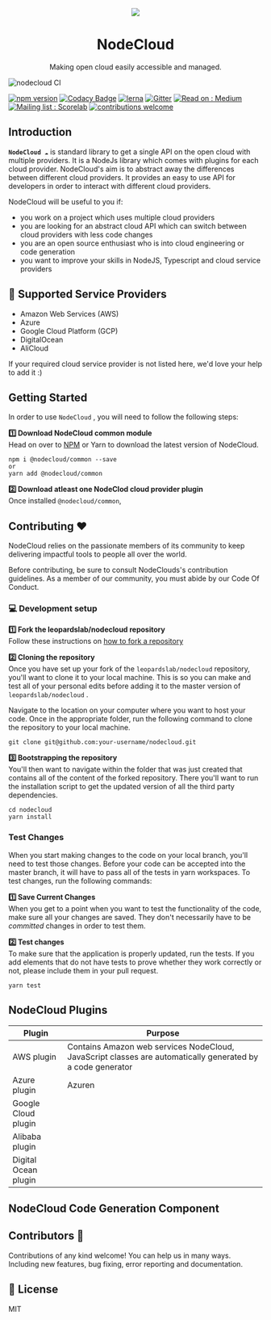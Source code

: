 <!-- <p align="center">
  <img src="assets/logo.png">
</p>

# NodeCloud

![nodecloud CI](https://github.com/cloudlibz/nodecloud/workflows/nodecloud%20CI/badge.svg)

[![npm version](https://badge.fury.io/js/nodecloud.svg)](https://badge.fury.io/js/nodecloud)

[![lerna](https://img.shields.io/badge/maintained%20with-lerna-cc00ff.svg)](https://lerna.js.org/)

[![Codacy Badge](https://api.codacy.com/project/badge/Grade/b94b1fe2ac724e8083f8237de3473c8a)](https://www.codacy.com/app/rehrumesh/nodecloud?utm_source=github.com&utm_medium=referral&utm_content=cloudlibz/nodecloud&utm_campaign=Badge_Grade)

[![Build Status](https://travis-ci.org/cloudlibz/nodecloud.svg?branch=master)](https://travis-ci.org/cloudlibz/nodecloud)

NodeCloud is a standard library to get a single API on the open cloud with multiple providers.
Making open cloud easily accessible and managed.

## 🚀 Install

```
npm install nodecloud
       or
yarn add nodecloud
```

## 📘 Service Providers

* AliCloud
* Amazon Web Services (AWS)
* Azure
* DigitalOcean
* Google Cloud Platform (GCP)

## 📟 Service Types

* \*yet to be implemented

| Service Category        | Service                             |                  AWS                  |                GCP                |                                  Azure                                  |               DigitalOcean                |                       AliCloud                        |
| ----------------------- | ----------------------------------- | :-----------------------------------: | :-------------------------------: | :---------------------------------------------------------------------: | :---------------------------------------: | :---------------------------------------------------: |
| Compute                 | IaaS                                |                  EC2                  |          Compute Engine           |                             Virtual Machine                             |                 Droplets                  |                          ECS                          |
|                         | Faas                                |             AWS Lambda\*              |         Cloud Functions\*         |                            Azure Functions\*                            |                     -                     |                  Function Compute\*                   |
|                         | Containers                          |              ECS, EKS\*               |    Google Kubernetes Engine\*     |                       AKS*, Azure Service Fabric*                       |              DO Kubernetes\*              | Container Service*, Container Service for Kubernetes* |
|                         | Containers (without infrastructure) |             AWS Fargate\*             |            Cloud Run\*            |                                    -                                    |                     -                     |                         ECI\*                         |
|                         | Paas                                |        AWS Elastic Beanstalk\*        |           App Engine\*            |                              App Service\*                              |                     -                     |              Simple Application Server\*              |
| Storage                 | Object Storage                      |                  S3                   |           Cloud Storage           |                           Azure Blob Storage                            |                 Spaces\*                  |                     Bucket (OSS)                      |
|                         | Block Storage                       |                  EBS                  |         Persistent Disks          |                              Disk Storage                               |                  Volumes                  |                         NAS\*                         |
| Networking              | Load Balancer                       |                  ELB                  |      Cloud Load Balancing\*       |                          Azure Load Balancer\*                          |             DO Load Balancer              |                          SLB                          |
|                         | Peering/Dedicated Interconnect      |            Direct Connect             |       Cloud Interconnect\*        |                             ExpressRoute\*                              |                     -                     |                   Express Connect\*                   |
|                         | DNS                                 |                Route53                |    Google Domains, Cloud DNS\*    |                               Azure DNS\*                               |                 DO DNS\*                  |                  Alibaba Cloud DNS\*                  |
| Databases               | RDBMS                               | RDS, Amazon Aurora*, Amazon Redshift* |    Cloud SQL*, Cloud Spanner*     | SQL Database, Azure Database for MySQL*, Azure Database for PostgreSQL* | Managed Databases(PostgreSQL* and MySQL*) | ApsaraDB (MySQL, MariaDB TX, SQL Server, PostgreSQL)  |
|                         | NoSQL: key-value                    |               DynamoDB                | Cloud Firestore*, Cloud Bigtable* |                              Table Storage                              |        Managed Databases(Redis)\*         |                 ApsaraDB for Redis\*                  |
|                         | NoSQL: indexed                      |           Amazon SimpleDB\*           |         Cloud Firestore\*         |                               Cosmos DB\*                               |                     -                     |                ApsaraDB for MongoDB\*                 |
| Security/ Authorization | Identity Access Management          |                AWS IAM                |            Cloud IAM\*            |        Azure Active Directory*, Azure Role Based Access Control*        |                     -                     |             Resource Access Management\*              |

# ✌️ How to setup

Make sure you have `.nc.config.js` file in the project root.

Content of `.nc.config.js` file is assumed as the following structure.
It is an array of supported providers.

1. `name` : Provider identifier, this can be used to identify the plugin at a glance.
2. `tag` : Tag name that will be used to load the given provider internally.
3. `plugin` : Plugin module
4. `configPath` : Provider configuration file

This config file can contain array of objects for all providers and all will be loaded.
Supported values for `name` : aws, azure, alicloud, digitalocean, google

``` js
const nodeCloudAwsPlugin = require("nodecloud-aws-plugin");

const providers = [{
    name: "aws",
    tag: "aws",
    plugin: nodeCloudAwsPlugin,
    configPath: "./aws-config.json"
}];

module.exports = providers;
```

## [Supported providers](https://github.com/cloudlibz/nodecloud/blob/master/lib/core/providers-list.js)

## 📣 Usage

``` js
const nodeCloud = require("nodecloud");
const optionsProvider = {
    overrideProviders: false
};
const ncProviders = nodeCloud.getProviders(optionsProvider);
const options = {
    apiVersion: "2016-11-15"
};

const params = {
    ImageId: "ami-10fd7020", // amzn-ami-2011.09.1.x86_64-ebs
    InstanceType: "t1.micro",
    KeyName: "nodeCloud", // key name of Key pair
    MinCount: 1,
    MaxCount: 1
};
const instanceParams = {
    Key: "Name",
    Value: "Node Cloud demo"
};

const ec2 = ncProviders.aws.compute(options);
ec2
    .createInstance(params, instanceParams)
    .then(res => {
        console.log( `All done ! ${res}` );
    })
    .catch(err => {
        console.log( `Oops something happened ${err}` );
    });
```

## Override providers

NodeCloud officialy supports AWS, GCP, Azure, DigitalOcean and AliCloud. If you want to use a community driven plugin override the providers list as follows.

``` js
const nodeCloud = require("nodecloud");
const options = {
    overrideProviders: true
};
const ncProviders = nodeCloud.getProviders(options);
```

## 💻 Development setup

```
$ git clone https://github.com/cloudlibz/nodecloud
$ cd nodecloud
$ yarn install
```

## ✒️ Run unit tests

```
$ yarn test
```

## 📜 License

MIT -->

<p align="center">
  <img src="../assets/logo.png">
</p>

<h1 align="center">NodeCloud</h1>
<p align="center">Making open cloud easily accessible and managed.</p>

<!-- BADGES -->

![nodecloud CI](https://github.com/cloudlibz/nodecloud/workflows/nodecloud%20CI/badge.svg)

[![npm version](https://badge.fury.io/js/nodecloud.svg)](https://badge.fury.io/js/nodecloud)
[![Codacy Badge](https://api.codacy.com/project/badge/Grade/b94b1fe2ac724e8083f8237de3473c8a)](https://www.codacy.com/app/rehrumesh/nodecloud?utm_source=github.com&utm_medium=referral&utm_content=cloudlibz/nodecloud&utm_campaign=Badge_Grade)
[![lerna](https://img.shields.io/badge/maintained%20with-lerna-cc00ff.svg)](https://lerna.js.org/)
[![Gitter](https://img.shields.io/badge/chat-on%20gitter-brightgreen)](https://gitter.im/cloudlibz/cloudlibz)
[![Read on : Medium](https://img.shields.io/badge/Read%20on-Medium-black.svg)](https://medium.com/leopards-lab)
[![Mailing list : Scorelab](https://img.shields.io/badge/Mailing%20list-Scorelab-blue.svg)](https://groups.google.com/g/score-community)
[![contributions welcome](https://img.shields.io/badge/contributions-welcome-ff69b4.svg?style=flat)](https://github.com/leopardslab/nodecloud/issues)

## Introduction

**`NodeCloud ☁️`** is standard library to get a single API on the open cloud with multiple providers. It is a NodeJs library which comes with plugins for each cloud provider. NodeCloud's aim is to abstract away the differences between different cloud providers. It provides an easy to use API for developers in order to interact with different cloud providers.

NodeCloud will be useful to you if:

- you work on a project which uses multiple cloud providers
- you are looking for an abstract cloud API which can switch between cloud providers with less code changes
- you are an open source enthusiast who is into cloud engineering or code generation
- you want to improve your skills in NodeJS, Typescript and cloud service providers

## 📘 Supported Service Providers

- Amazon Web Services (AWS)
- Azure
- Google Cloud Platform (GCP)
- DigitalOcean
- AliCloud

If your required cloud service provider is not listed here, we'd love your help to add it :)

## Getting Started

In order to use `NodeCloud` , you will need to follow the following steps:

**1️⃣ Download NodeCloud common module**  
Head on over to [NPM](https://atom.io/) or Yarn to download the latest version of NodeCloud.

```
npm i @nodecloud/common --save
or
yarn add @nodecloud/common
```

**2️⃣ Download atleast one NodeClod cloud provider plugin**  
Once installed `@nodecloud/common`,

## Contributing ❤️

NodeCloud relies on the passionate members of its community to keep delivering impactful tools to people all over the world.

Before contributing, be sure to consult NodeClouds's contribution guidelines. As a member of our community, you must abide by our Code Of Conduct.

### 💻 Development setup

**1️⃣ Fork the leopardslab/nodecloud repository**  
Follow these instructions on [how to fork a repository](https://help.github.com/en/articles/fork-a-repo)

**2️⃣ Cloning the repository**  
Once you have set up your fork of the `leopardslab/nodecloud` repository, you'll want to clone it to your local machine. This is so you can make and test all of your personal edits before adding it to the master version of `leopardslab/nodecloud` .

Navigate to the location on your computer where you want to host your code. Once in the appropriate folder, run the following command to clone the repository to your local machine.

```
git clone git@github.com:your-username/nodecloud.git
```

**3️⃣ Bootstrapping the repository**  
You'll then want to navigate within the folder that was just created that contains all of the content of the forked repository. There you'll want to run the installation script to get the updated version of all the third party dependencies.

```
cd nodecloud
yarn install
```

### Test Changes

When you start making changes to the code on your local branch, you'll need to test those changes. Before your code can be accepted into the master branch, it will have to pass all of the tests in yarn workspaces. To test changes, run the following commands:

**1️⃣ Save Current Changes**  
When you get to a point when you want to test the functionality of the code, make sure all your changes are saved. They don't necessarily have to be _committed_ changes in order to test them.

**2️⃣ Test changes**  
To make sure that the application is properly updated, run the tests. If you add elements that do not have tests to prove whether they work correctly or not, please include them in your pull request.

```
yarn test
```

## NodeCloud Plugins

| Plugin               | Purpose                                                                                                    |
| -------------------- | ---------------------------------------------------------------------------------------------------------- |
| AWS plugin           | Contains Amazon web services NodeCloud, JavaScript classes are automatically generated by a code generator |
| Azure plugin         | Azuren                                                                                                     |
| Google Cloud plugin  |                                                                                                            |
| Alibaba plugin       |                                                                                                            |
| Digital Ocean plugin |                                                                                                            |

## NodeCloud Code Generation Component

## Contributors 🌟

Contributions of any kind welcome!
You can help us in many ways. Including new features, bug fixing, error reporting and documentation.

## 📜 License

MIT
